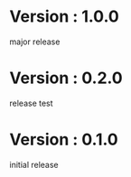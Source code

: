 # Version : 1.0.0

major release

# Version : 0.2.0

release test

# Version : 0.1.0

initial release

